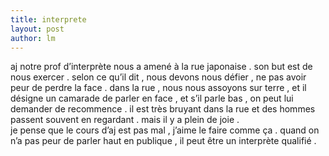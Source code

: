 ```yaml
---
title: interprete 
layout: post
author: lm
---
```

<p>aj notre prof d’interprète nous a amené à la rue japonaise . son but est de nous exercer . selon ce qu’il dit , nous devons nous défier , ne pas avoir peur de perdre la face . dans la rue , nous nous assoyons sur terre , et il désigne un camarade de parler en face , et s’il parle bas , on peut lui demander de recommence . il est très bruyant dans la rue et des hommes passent souvent en regardant . mais il y a plein de joie .<br />
je pense que le cours d’aj est pas mal , j’aime le faire comme ça . quand on n’a pas peur de parler haut en publique , il peut être un interprète qualifié .</p>
